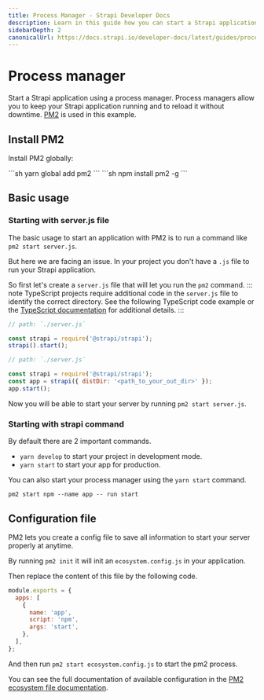 ```yaml
---
title: Process Manager - Strapi Developer Docs
description: Learn in this guide how you can start a Strapi application using a process manager.
sidebarDepth: 2
canonicalUrl: https://docs.strapi.io/developer-docs/latest/guides/process-manager.html
---
```


# Process manager

Start a Strapi application using a process manager. Process managers allow you to keep your Strapi application running and to reload it without downtime. [PM2](https://pm2.keymetrics.io/) is used in this example.

## Install PM2

Install PM2 globally:

<code-group>

<code-block title="YARN">
```sh
yarn global add pm2
```
</code-block>

<code-block title="NPM">
```sh
npm install pm2 -g
```
</code-block>

</code-group>

## Basic usage

### Starting with server.js file

The basic usage to start an application with PM2 is to run a command like `pm2 start server.js`.

But here we are facing an issue. In your project you don't have a `.js` file to run your Strapi application.

So first let's create a `server.js` file that will let you run the `pm2` command.
::: note
TypeScript projects require additional code in the `server.js` file to identify the correct directory. See the following TypeScript code example or the [TypeScript documentation](/developer-docs/latest/development/typescript.md#start-strapi-programmatically) for additional details.
:::

<code-group>
<code-block title="JAVASCRIPT">

```js
// path: `./server.js`

const strapi = require('@strapi/strapi');
strapi().start();
```

</code-block>
<code-block title="TYPESCRIPT">

```js
// path: `./server.js`

const strapi = require('@strapi/strapi');
const app = strapi({ distDir: '<path_to_your_out_dir>' });
app.start();
```

</code-block>
</code-group>

Now you will be able to start your server by running `pm2 start server.js`.

### Starting with strapi command

By default there are 2 important commands.

- `yarn develop` to start your project in development mode.
- `yarn start` to start your app for production.

You can also start your process manager using the `yarn start` command.

`pm2 start npm --name app -- run start`

## Configuration file

PM2 lets you create a config file to save all information to start your server properly at anytime.

By running `pm2 init` it will init an `ecosystem.config.js` in your application.

Then replace the content of this file by the following code.

```js
module.exports = {
  apps: [
    {
      name: 'app',
      script: 'npm',
      args: 'start',
    },
  ],
};
```

And then run `pm2 start ecosystem.config.js` to start the pm2 process.

You can see the full documentation of available configuration in the [PM2 ecosystem file documentation](https://pm2.keymetrics.io/docs/usage/application-declaration/).
